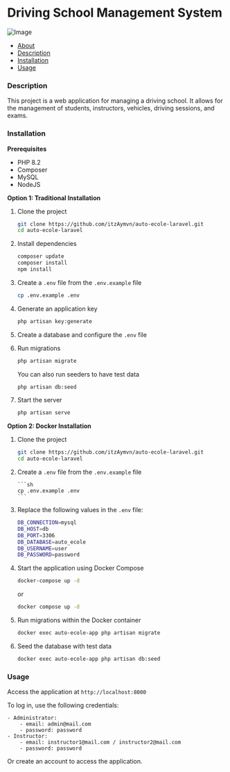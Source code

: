 # Driving School Management System

![Image](https://github.com/itzAymvn/AutoEcoleLaravel/blob/main/public/images/og.png?raw=true)

<!-- Menu -->

-   [About](#about)
-   [Description](#description)
-   [Installation](#installation)
-   [Usage](#usage)

### Description

This project is a web application for managing a driving school. It allows for the management of students, instructors, vehicles, driving sessions, and exams.

### Installation

**Prerequisites**

-   PHP 8.2
-   Composer
-   MySQL
-   NodeJS

**Option 1: Traditional Installation**

1. Clone the project

    ```sh
    git clone https://github.com/itzAymvn/auto-ecole-laravel.git
    cd auto-ecole-laravel
    ```

2. Install dependencies

    ```sh
    composer update
    composer install
    npm install
    ```

3. Create a `.env` file from the `.env.example` file

    ```sh
    cp .env.example .env
    ```

4. Generate an application key

    ```sh
    php artisan key:generate
    ```

5. Create a database and configure the `.env` file

6. Run migrations

    ```sh
    php artisan migrate
    ```

    You can also run seeders to have test data

    ```sh
    php artisan db:seed
    ```

7. Start the server

    ```sh
    php artisan serve
    ```

**Option 2: Docker Installation**

1.  Clone the project

    ```sh
    git clone https://github.com/itzAymvn/auto-ecole-laravel.git
    cd auto-ecole-laravel
    ```

2.  Create a `.env` file from the `.env.example` file

        ```sh
        cp .env.example .env
        ```

3.  Replace the following values in the `.env` file:

    ```sh
    DB_CONNECTION=mysql
    DB_HOST=db
    DB_PORT=3306
    DB_DATABASE=auto_ecole
    DB_USERNAME=user
    DB_PASSWORD=password
    ```

4.  Start the application using Docker Compose

    ```sh
    docker-compose up -d
    ```

    or

    ```sh
    docker compose up -d
    ```

5.  Run migrations within the Docker container

    ```sh
    docker exec auto-ecole-app php artisan migrate
    ```

6.  Seed the database with test data

    ```sh
    docker exec auto-ecole-app php artisan db:seed
    ```

### Usage

Access the application at `http://localhost:8000`

To log in, use the following credentials:

    - Administrator:
        - email: admin@mail.com
        - password: password
    - Instructor:
        - email: instructor1@mail.com / instructor2@mail.com
        - password: password

Or create an account to access the application.
